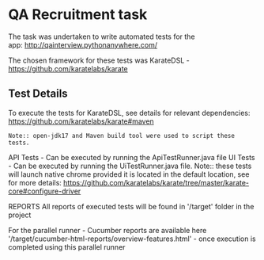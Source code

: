 # QA Recruitment task

The task was undertaken to write automated tests for the app: http://qainterview.pythonanywhere.com/

The chosen framework for these tests was KarateDSL - https://github.com/karatelabs/karate

## Test Details
To execute the tests for KarateDSL, see details for relevant dependencies: https://github.com/karatelabs/karate#maven

```
Note:: open-jdk17 and Maven build tool were used to script these tests.
```
API Tests - Can be executed by running the ApiTestRunner.java file
UI Tests - Can be executed by running the UiTestRunner.java file. Note:: these tests will launch native chrome provided it is located in the default location, see for more details: https://github.com/karatelabs/karate/tree/master/karate-core#configure-driver

REPORTS
All reports of executed tests will be found in '/target' folder in the project
 
For the parallel runner - Cucumber reports are available here '/target/cucumber-html-reports/overview-features.html' - once execution is completed using this parallel runner
